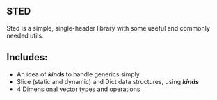 ## STED
Sted is a simple, single-header library with some useful and commonly needed utils.

## Includes:
- An idea of ***kinds*** to handle generics simply
- Slice (static and dynamic) and Dict data structures, using ***kinds***
- 4 Dimensional vector types and operations
